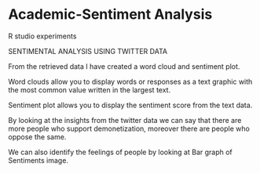 # Academic-Sentiment Analysis
R studio experiments

SENTIMENTAL ANALYSIS USING TWITTER DATA

From the retrieved data I have created a word cloud and sentiment plot.

Word clouds allow you to display words or responses as a text graphic with the most common value written in the largest text.

Sentiment plot allows you to display the sentiment score from the text data.

By looking at the insights from the twitter data we can say that there are more people who support demonetization, moreover there are people who oppose the same.

We can also identify the feelings of people by looking at Bar graph of Sentiments image.
